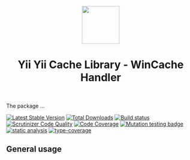 <p align="center">
    <a href="https://github.com/yiisoft" target="_blank">
        <img src="https://avatars0.githubusercontent.com/u/993323" height="100px">
    </a>
    <h1 align="center">Yii Yii Cache Library - WinCache Handler</h1>
    <br>
</p>

The package ...

[![Latest Stable Version](https://poser.pugx.org/yiisoft/cache-wincache/v/stable.png)](https://packagist.org/packages/yiisoft/cache-wincache)
[![Total Downloads](https://poser.pugx.org/yiisoft/cache-wincache/downloads.png)](https://packagist.org/packages/yiisoft/cache-wincache)
[![Build status](https://github.com/yiisoft/cache-wincache/workflows/build/badge.svg)](https://github.com/yiisoft/cache-wincache/actions?query=workflow%3Abuild)
[![Scrutinizer Code Quality](https://scrutinizer-ci.com/g/yiisoft/cache-wincache/badges/quality-score.png?b=master)](https://scrutinizer-ci.com/g/yiisoft/cache-wincache/?branch=master)
[![Code Coverage](https://scrutinizer-ci.com/g/yiisoft/cache-wincache/badges/coverage.png?b=master)](https://scrutinizer-ci.com/g/yiisoft/cache-wincache/?branch=master)
[![Mutation testing badge](https://img.shields.io/endpoint?style=flat&url=https%3A%2F%2Fbadge-api.stryker-mutator.io%2Fgithub.com%2Fyiisoft%2Fcache-wincache%2Fmaster)](https://dashboard.stryker-mutator.io/reports/github.com/yiisoft/cache-wincache/master)
[![static analysis](https://github.com/yiisoft/cache-wincache/workflows/static%20analysis/badge.svg)](https://github.com/yiisoft/cache-wincache/actions?query=workflow%3A%22static+analysis%22)
[![type-coverage](https://shepherd.dev/github/yiisoft/cache-wincache/coverage.svg)](https://shepherd.dev/github/yiisoft/cache-wincache)

## General usage

